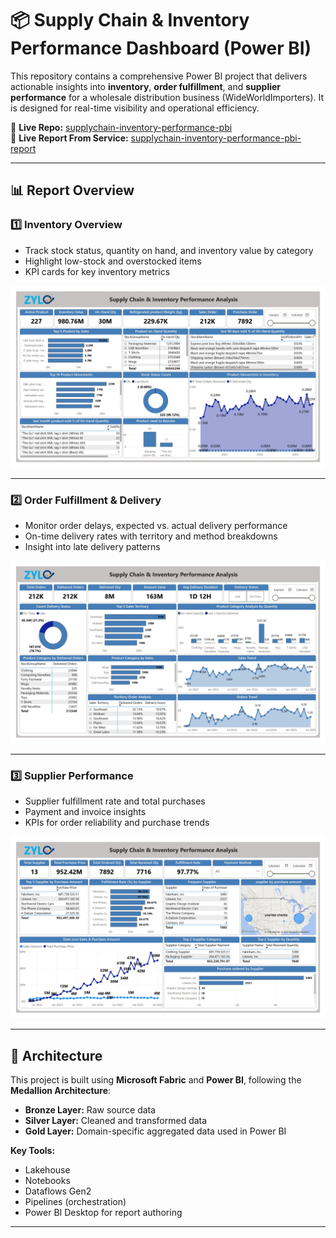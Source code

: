 # 📦 Supply Chain & Inventory Performance Dashboard (Power BI)

This repository contains a comprehensive Power BI project that delivers actionable insights into **inventory**, **order fulfillment**, and **supplier performance** for a wholesale distribution business (WideWorldImporters). It is designed for real-time visibility and operational efficiency.

🔗 **Live Repo:** [supplychain-inventory-performance-pbi](https://github.com/Juwel2121/supplychain-inventory-performance-pbi/)  
🔗 **Live Report From Service:** [supplychain-inventory-performance-pbi-report](https://app.fabric.microsoft.com/view?r=eyJrIjoiYTg1ZGQ0MmItMGE5Mi00NWZiLWFmMjktM2YxYTY2MmRhMTgwIiwidCI6IjhkMWJmZjgzLTI0NDEtNGNmYS05NTc3LTE5MzAwMTk5ZGY3OCIsImMiOjN9)

---

## 📊 Report Overview

### 1️⃣ Inventory Overview
- Track stock status, quantity on hand, and inventory value by category
- Highlight low-stock and overstocked items
- KPI cards for key inventory metrics

![Inventory Overview](./Report-images/Inventory-Overview.jpg)

---

### 2️⃣ Order Fulfillment & Delivery
- Monitor order delays, expected vs. actual delivery performance
- On-time delivery rates with territory and method breakdowns
- Insight into late delivery patterns

![Order Fulfillment & Delivery](./Report-images/Order-Fulfillment-&-Delivery.jpg)

---

### 3️⃣ Supplier Performance
- Supplier fulfillment rate and total purchases
- Payment and invoice insights
- KPIs for order reliability and purchase trends

![Supplier Performance](./Report-images/Supplier-Performance.jpg)

---

## 🧱 Architecture

This project is built using **Microsoft Fabric** and **Power BI**, following the **Medallion Architecture**:
- **Bronze Layer:** Raw source data
- **Silver Layer:** Cleaned and transformed data
- **Gold Layer:** Domain-specific aggregated data used in Power BI

**Key Tools:**
- Lakehouse
- Notebooks
- Dataflows Gen2
- Pipelines (orchestration)
- Power BI Desktop for report authoring

---


